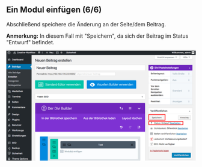 ## Ein Modul einfügen (6/6)

Abschließend speichere die Änderung an der Seite/dem Beitrag.

**Anmerkung:** In diesem Fall mit "Speichern", da sich der Beitrag im Status "Entwurf" befindet.

![image](./assets/save_post.jpg)

